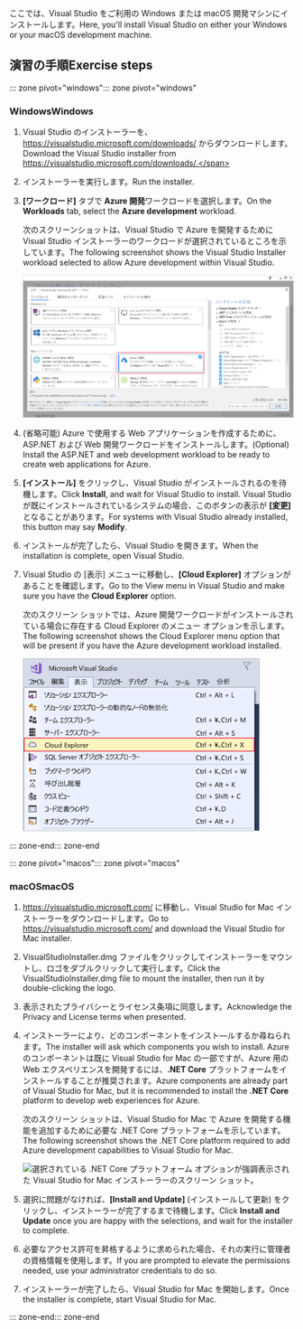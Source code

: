 <span data-ttu-id="2aa10-101">ここでは、Visual Studio をご利用の Windows または macOS 開発マシンにインストールします。</span><span class="sxs-lookup"><span data-stu-id="2aa10-101">Here, you'll install Visual Studio on either your Windows or your macOS development machine.</span></span>

## <a name="exercise-steps"></a><span data-ttu-id="2aa10-102">演習の手順</span><span class="sxs-lookup"><span data-stu-id="2aa10-102">Exercise steps</span></span>

<span data-ttu-id="2aa10-103">::: zone pivot="windows"</span><span class="sxs-lookup"><span data-stu-id="2aa10-103">::: zone pivot="windows"</span></span>

### <a name="windows"></a><span data-ttu-id="2aa10-104">Windows</span><span class="sxs-lookup"><span data-stu-id="2aa10-104">Windows</span></span>

1. <span data-ttu-id="2aa10-105">Visual Studio のインストーラーを、 https://visualstudio.microsoft.com/downloads/ からダウンロードします。</span><span class="sxs-lookup"><span data-stu-id="2aa10-105">Download the Visual Studio installer from https://visualstudio.microsoft.com/downloads/.</span></span>

1. <span data-ttu-id="2aa10-106">インストーラーを実行します。</span><span class="sxs-lookup"><span data-stu-id="2aa10-106">Run the installer.</span></span>

1. <span data-ttu-id="2aa10-107">**[ワークロード]** タブで **Azure 開発**ワークロードを選択します。</span><span class="sxs-lookup"><span data-stu-id="2aa10-107">On the **Workloads** tab, select the **Azure development** workload.</span></span>

    <span data-ttu-id="2aa10-108">次のスクリーンショットは、Visual Studio で Azure を開発するために Visual Studio インストーラーのワークロードが選択されているところを示しています。</span><span class="sxs-lookup"><span data-stu-id="2aa10-108">The following screenshot shows the Visual Studio Installer workload selected to allow Azure development within Visual Studio.</span></span>

    ![Azure 開発ワークロードが強調表示された Visual Studio インストーラーのスクリーンショット。](../media/5-select-azure-workload.png)

1. <span data-ttu-id="2aa10-110">(省略可能) Azure で使用する Web アプリケーションを作成するために、ASP.NET および Web 開発ワークロードをインストールします。</span><span class="sxs-lookup"><span data-stu-id="2aa10-110">(Optional) Install the ASP.NET and web development workload to be ready to create web applications for Azure.</span></span>

1. <span data-ttu-id="2aa10-111">**[インストール]** をクリックし、Visual Studio がインストールされるのを待機します。</span><span class="sxs-lookup"><span data-stu-id="2aa10-111">Click **Install**, and wait for Visual Studio to install.</span></span> <span data-ttu-id="2aa10-112">Visual Studio が既にインストールされているシステムの場合、このボタンの表示が **[変更]** となることがあります。</span><span class="sxs-lookup"><span data-stu-id="2aa10-112">For systems with Visual Studio already installed, this button may say **Modify**.</span></span>

1. <span data-ttu-id="2aa10-113">インストールが完了したら、Visual Studio を開きます。</span><span class="sxs-lookup"><span data-stu-id="2aa10-113">When the installation is complete, open Visual Studio.</span></span>

1. <span data-ttu-id="2aa10-114">Visual Studio の [表示] メニューに移動し、**[Cloud Explorer]** オプションがあることを確認します。</span><span class="sxs-lookup"><span data-stu-id="2aa10-114">Go to the View menu in Visual Studio and make sure you have the **Cloud Explorer** option.</span></span>

    <span data-ttu-id="2aa10-115">次のスクリーン ショットでは、Azure 開発ワークロードがインストールされている場合に存在する Cloud Explorer のメニュー オプションを示します。</span><span class="sxs-lookup"><span data-stu-id="2aa10-115">The following screenshot shows the Cloud Explorer menu option that will be present if you have the Azure development workload installed.</span></span>

    ![Cloud Explorer のメニュー オプションが強調表示された Visual Studio の [表示] メニューのスクリーンショット。](../media/5-verify-cloud-explorer.png)

<span data-ttu-id="2aa10-117">::: zone-end</span><span class="sxs-lookup"><span data-stu-id="2aa10-117">::: zone-end</span></span>

<span data-ttu-id="2aa10-118">::: zone pivot="macos"</span><span class="sxs-lookup"><span data-stu-id="2aa10-118">::: zone pivot="macos"</span></span>

### <a name="macos"></a><span data-ttu-id="2aa10-119">macOS</span><span class="sxs-lookup"><span data-stu-id="2aa10-119">macOS</span></span>

1. <span data-ttu-id="2aa10-120">https://visualstudio.microsoft.com/ に移動し、Visual Studio for Mac インストーラーをダウンロードします。</span><span class="sxs-lookup"><span data-stu-id="2aa10-120">Go to https://visualstudio.microsoft.com/ and download the Visual Studio for Mac installer.</span></span>

1. <span data-ttu-id="2aa10-121">VisualStudioInstaller.dmg ファイルをクリックしてインストーラーをマウントし、ロゴをダブルクリックして実行します。</span><span class="sxs-lookup"><span data-stu-id="2aa10-121">Click the VisualStudioInstaller.dmg file to mount the installer, then run it by double-clicking the logo.</span></span>

1. <span data-ttu-id="2aa10-122">表示されたプライバシーとライセンス条項に同意します。</span><span class="sxs-lookup"><span data-stu-id="2aa10-122">Acknowledge the Privacy and License terms when presented.</span></span>

1. <span data-ttu-id="2aa10-123">インストーラーにより、どのコンポーネントをインスト―ルするか尋ねられます。</span><span class="sxs-lookup"><span data-stu-id="2aa10-123">The installer will ask which components you wish to install.</span></span> <span data-ttu-id="2aa10-124">Azure のコンポーネントは既に Visual Studio for Mac の一部ですが、Azure 用の Web エクスペリエンスを開発するには、**.NET Core** プラットフォームをインストールすることが推奨されます。</span><span class="sxs-lookup"><span data-stu-id="2aa10-124">Azure components are already part of Visual Studio for Mac, but it is recommended to install the **.NET Core** platform to develop web experiences for Azure.</span></span>

    <span data-ttu-id="2aa10-125">次のスクリーン ショットは、Visual Studio for Mac で Azure を開発する機能を追加するために必要な .NET Core プラットフォームを示しています。</span><span class="sxs-lookup"><span data-stu-id="2aa10-125">The following screenshot shows the .NET Core platform required to add Azure development capabilities to Visual Studio for Mac.</span></span>

    ![選択されている .NET Core プラットフォーム オプションが強調表示された Visual Studio for Mac インストーラーのスクリーン ショット。](../media/5-vsmac-install-net-core.png)

1. <span data-ttu-id="2aa10-127">選択に問題がなければ、**[Install and Update]** \(インストールして更新\) をクリックし、インストーラーが完了するまで待機します。</span><span class="sxs-lookup"><span data-stu-id="2aa10-127">Click **Install and Update** once you are happy with the selections, and wait for the installer to complete.</span></span>

1. <span data-ttu-id="2aa10-128">必要なアクセス許可を昇格するように求められた場合、それの実行に管理者の資格情報を使用します。</span><span class="sxs-lookup"><span data-stu-id="2aa10-128">If you are prompted to elevate the permissions needed, use your administrator credentials to do so.</span></span>

1. <span data-ttu-id="2aa10-129">インストーラーが完了したら、Visual Studio for Mac を開始します。</span><span class="sxs-lookup"><span data-stu-id="2aa10-129">Once the installer is complete, start Visual Studio for Mac.</span></span>

<span data-ttu-id="2aa10-130">::: zone-end</span><span class="sxs-lookup"><span data-stu-id="2aa10-130">::: zone-end</span></span>